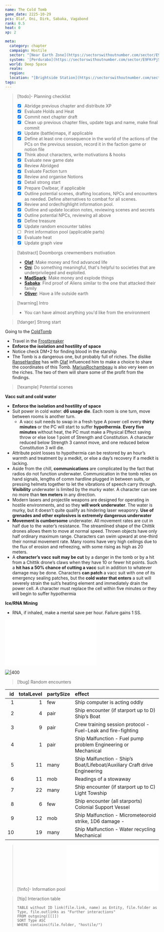 ```yaml
---
name: The Cold Tomb
game_date: 2225-10-29
pcs: Olaf, Oni, Dirk, Sabaka, Vagabond
rank: 0.5
heat: 0
xp: 2

meta:
  category: chapter
  campaign: Hostile
  sector: "[Near Earth Zone](https://sectorswithoutnumber.com/sector/E9FKrPjS8tsRmoryYMpe)"
  system: '[Perdurabo](https://sectorswithoutnumber.com/sector/E9FKrPjS8tsRmoryYMpe/system/PWrHAjd6P64k61Ga1PfQ)'
  world: Deep Space
  realm: 
  region: 
  location: "[Brightside Station](https://sectorswithoutnumber.com/sector/E9FKrPjS8tsRmoryYMpe/spaceStation/8LCcs3wrwRYwyUx5P0OL)"
tags: 
---
```


> [!todo]- Planning checklist
> - [x] Abridge previous chapter and distribute XP
> - [x] Evaluate Holds and Heat
> - [x] Commit next chapter draft
> - [x] Clean up previous chapter files, update tags and name, make final commit
> - [x] Update (battle)maps, if applicable
> - [x] Define at least one consequence in the world of the actions of the PCs on the previous session, record it in the faction game or notion file
> - [x] Think about characters, write motivations & hooks
> - [x] Evaluate new game date
> - [x] Review Abridged
> - [x] Evaluate Faction turn
> - [x] Review and organise Notions
> - [x] Detail strong start
> - [x] Prepare Owlbear, if applicable
> - [x] Outline potential scenes, drafting locations, NPCs and encounters as needed. Define alternatives to combat for all scenes.
> - [x] Review and order/highlight information pool.
> - [x] Outline and update location notes, reviewing scenes and secrets
> - [x] Outline potential NPCs, reviewing all above
> - [x] Define treasure
> - [x] Update random encounter tables
> - [ ] Print information pool (applicable parts)
> - [x] Evaluate heat
> - [x] Update graph view

> [!abstract] Doomborgs crewmembers motivation
> - [**Olaf**](../pcs/Olaf.md): Make money and find advanced life
> - [**Oni**](../pcs/Oni.md): Do something meaningful, that's helpful to societies that are underprivileged and exploited.
> - [**MadSpark**](../pcs/MadSpark.md): Make money and explode things
> - [**Sabaka**](../pcs/Sabaka.md): Find proof of Aliens similar to the one that attacked their family
> - [**Oliver**](../pcs/Oliver.md): Have a life outside earth

> [!warning] Intro
> - You can have almost anything you'd like from the environment

> [!danger] Strong start

Going to the [ColdTomb](../locations/ColdTomb.md)
- Travel in the [Frostbreaker](../objects/Frostbreaker.md)
- **Enforce the isolation and hostility of space**
- Notice check DM+2 for finding blood in the starship
- The Tomb is a dangerous one, but probably full of riches. The dislike [RanseHardlee](../npcs/RanseHardlee.md) has with [Olaf](../pcs/Olaf.md) influenced him to make a choice to share the coordinates of this Tomb. [MariusRochambeau](../npcs/MariusRochambeau.md) is also very keen on the riches. The two of them will share some of the profit from the findings.

> [!example] Potential scenes

**Vacc suit and cold water**
- **Enforce the isolation and hostility of space**
- Suit power in cold water: **d6 usage die**. Each room is one turn, move between rooms is another turn. 
	- A vacc suit needs to swap in a fresh type A power cell every **thirty minutes** or the PC will start to suffer **hypothermia**. **Every five minutes** without heat, the PC must make a Physical Effect saving throw or else lose 1 point of Strength and Constitution. A character reduced below Strength 3 cannot move, and one reduced below Constitution 3 will die.
- Attribute point losses to hypothermia can be restored by an hour’s warmth and treatment by a medkit, or else a day’s recovery if a medkit is lacking.
- Aside from the chill, **communications** are complicated by the fact that radios do not function underwater. Communication in the tomb relies on hand signals, lengths of comm hardline plugged in between suits, or pressing helmets together to let the vibrations of speech carry through. **Visibility** underwater is limited by the murky water. A character can see no more than **ten meters** in any direction.
- Modern lasers and projectile weapons are designed for operating in hostile environments, and so they **will work underwater**. The water is murky, but it doesn’t quite qualify as hindering laser weaponry. **Use of grenades and other explosives is extremely dangerous underwater**
- **Movement is cumbersome** underwater. All movement rates are cut in half due to the water’s resistance. The streamlined shape of the Chittik drones allows them to move at normal speed. Thrown objects have only half ordinary maximum range. Characters can swim upward at one-third their normal movement rate. Many rooms have very high ceilings due to the flux of erosion and refreezing, with some rising as high as 20 meters.
- A **character’s vacc suit may be cut** by a danger in the tomb or by a hit from a Chittik drone’s claws when they have 10 or fewer hit points. Such a **hit has a 50% chance of cutting a vacc** suit in addition to whatever damage may be done. Characters **can patch** a vacc suit with one of its emergency sealing patches, but the **cold water that enters** a suit will severely strain the suit’s heating element and immediately drain the power cell. A character must replace the cell within five minutes or they will begin to suffer hypothermia

**Ice/RNA Mining**
- RNA, if inhaled, make a mental save per hour. Failure gains 1 SS.

![Mining](../../_gm/moves/README.md#Mining)

![|400](https://imgur.com/swvqhSV.png)

> [!bug] Random encounters

| id| totalLevel|partySize |effect                                                                    |
|--:|----------:|:---------|:-------------------------------------------------------------------------|
|  1|          1|few       |Ship computer is acting oddly                                             |
|  2|          4|pair      |Ship encounter (if starport up to D) Ship’s Boat                          |
|  3|          9|pair      |Crew training session protocol - Fuel-Leak and fire-fighting              |
|  4|          1|pair      |Ship Malfunction - Fuel pump problem Engineering or Mechanical            |
|  5|         11|many      |Ship Malfunction - Ship’s Boat/Lifeboat/Auxiliary Craft drive Engineering |
|  6|         11|mob       |Readings of a stowaway                                                    |
|  7|         22|many      |Ship encounter (if starport up to C) Light Towship                        |
|  8|          6|few       |Ship encounter (all starports) Colonial Support Vessel                    |
|  9|         12|mob       |Ship Malfunction - Micrometeoroid strike, 1D6 damage -                    |
| 10|         19|many      |Ship Malfunction - Water recycling Mechanical                             |

> [!info]- Information pool
> ![_informationPool](../_informationPool.md)

> [!tip] Interaction table 
> 
> ```dataview
> TABLE without ID link(file.link, name) as Entity, file.folder as Type, file.outlinks as "Further interactions"
> FROM outgoing([[]]) 
> SORT Type ASC
> WHERE contains(file.folder, "hostile/")
> ```
